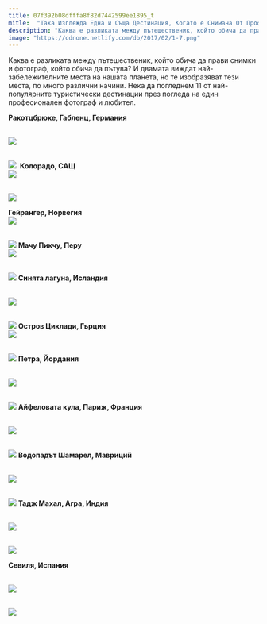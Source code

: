```yaml
---
title: 07f392b08dfffa8f82d7442599ee1895_t
mitle:  "Така Изглежда Една и Съща Дестинация, Когато е Снимана От Професионалист и Аматьор!"
description: "Каква е разликата между пътешественик, който обича да прави снимки и фотограф, който обича да пътува? И двамата виждат най-забележителните места на нашата планета, �"
image: "https://cdnone.netlify.com/db/2017/02/1-7.png"
---
```


 <p>Каква е разликата между пътешественик, който обича да прави снимки и фотограф, който обича да пътува? И двамата виждат най-забележителните места на нашата планета, но те изобразяват тези места, по много различни начини. Нека да погледнем 11 от най-популярните туристически дестинации през погледа на един професионален фотограф и любител.</p>      <p> <strong>Ракотцбрюке, Габленц, Германия</strong></p> <p> <br/><img src="https://cdnone.netlify.com/db/2017/02/1-7.png"/></p> <p> <br/><img src="https://cdnone.netlify.com/db/2017/02/2-6.png"/> <strong> Колорадо, САЩ</strong>  <br/><img src="https://cdnone.netlify.com/db/2017/02/3-4.png"/></p>      <p> <br/><img src="https://cdnone.netlify.com/db/2017/02/4-4.png"/></p> <p> <strong>Гейрангер, Норвегия</strong>  <br/><img src="https://cdnone.netlify.com/db/2017/02/5-5.png"/></p> <p> <br/><img src="https://cdnone.netlify.com/db/2017/02/6-5.png"/> <strong>Мачу Пикчу, Перу</strong>  <br/><img src="https://cdnone.netlify.com/db/2017/02/7-7.png"/></p> <p> <br/><img src="https://cdnone.netlify.com/db/2017/02/8-4.png"/> <strong>Синята лагуна, Исландия</strong></p>      <p> <br/><img src="https://cdnone.netlify.com/db/2017/02/9-3.png"/></p> <p> <br/><img src="https://cdnone.netlify.com/db/2017/02/10-3.png"/> <strong>Остров Циклади, Гърция</strong>  <br/><img src="https://cdnone.netlify.com/db/2017/02/11-4.png"/></p> <p> <br/><img src="https://cdnone.netlify.com/db/2017/02/12-4.png"/> <strong>Петра, Йордания</strong></p> <p> <br/><img src="https://cdnone.netlify.com/db/2017/02/13-2.png"/></p> <p> <br/><img src="https://cdnone.netlify.com/db/2017/02/14-3.png"/> <strong>Айфеловата кула, Париж, Франция</strong></p> <p> <br/><img src="https://cdnone.netlify.com/db/2017/02/15-3.png"/></p>      <p> <br/><img src="https://cdnone.netlify.com/db/2017/02/16-2.png"/> <strong>Водопадът Шамарел, Мавриций</strong></p> <p> <br/><img src="https://cdnone.netlify.com/db/2017/02/17.png"/></p> <p> <br/><img src="https://cdnone.netlify.com/db/2017/02/18.png"/> <strong>Тадж Махал, Агра, Индия</strong></p> <p> <br/><img src="https://cdnone.netlify.com/db/2017/02/19.png"/></p>      <p> <br/><img src="https://cdnone.netlify.com/db/2017/02/20.png"/></p> <p> <strong>Севиля, Испания</strong></p> <p> <br/><img src="https://cdnone.netlify.com/db/2017/02/21.png"/></p> <p> <br/><img src="https://cdnone.netlify.com/db/2017/02/22.png"/></p>       